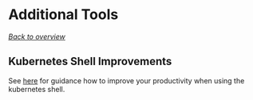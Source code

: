 # Additional Tools

[_Back to overview_](README.md)

## Kubernetes Shell Improvements

See [here](https://itnext.io/pimp-my-kubernetes-shell-f144710232a0) for guidance how to improve your productivity when using the kubernetes shell.
